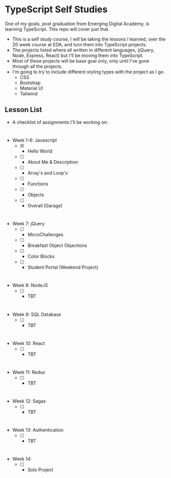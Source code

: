 # TypeScript Self Studies
One of my goals, post graduation from Emerging Digital Academy, is learning TypeScript. This repo will cover just that. 

- This is a self study course, I will be taking the lessons I learned, over the 20 week course at EDA, and turn them into TypeScript projects.
- The projects listed where all written in different languages, (jQuery, Node, Express, React) but I'll be moving them into TypeScript.
- Most of these projects will be base goal only, only until I've gone through all the projects.
- I'm going to try to include different styling types with the project as I go.
    - CSS
    - Bootstrap
    - Material UI
    - Tailwind

## Lesson List
- A checklist of assignments I'll be working on:
#
- Week 1-6: Javascript
    - [x] - Hello World
    - [ ] - About Me & Description
    - [ ] - Array's and Loop's
    - [ ] - Functions
    - [ ] - Objects
    - [ ] - Overall (Garage)
#    
- Week 7: jQuery
    - [ ] - MicroChallenges
    - [ ] - Breakfast Object Objections
    - [ ] - Color Blocks
    - [ ] - Student Portal (Weekend Project)
#
- Week 8: NodeJS
    - [ ] - TBT
#
- Week 9: SQL Database
    - [ ] - TBT
#
- Week 10: React
    - [ ] - TBT
#
- Week 11: Redux
    - [ ] - TBT
#
- Week 12: Sagas
    - [ ] - TBT
#
- Week 13: Authentication
    - [ ] - TBT
#
- Week 14: 
    - [ ] - Solo Project